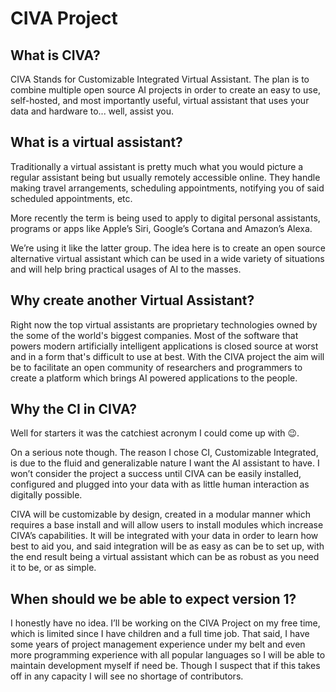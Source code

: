 # CIVA Project


## What is CIVA?

CIVA Stands for Customizable Integrated Virtual Assistant. The plan is to combine multiple open source AI projects in order to create an easy to use, self-hosted, and most importantly useful, virtual assistant that uses your data and hardware to... well, assist you.


## What is a virtual assistant?

Traditionally a virtual assistant is pretty much what you would picture a regular assistant being but usually remotely accessible online. They handle making travel arrangements, scheduling appointments, notifying you of said scheduled appointments, etc.

More recently the term is being used to apply to digital personal assistants, programs or apps like Apple’s Siri, Google’s Cortana and Amazon’s Alexa.

We’re using it like the latter group. The idea here is to create an open source alternative virtual assistant which can be used in a wide variety of situations and will help bring practical usages of AI to the masses.


## Why create another Virtual Assistant?

Right now the top virtual assistants are proprietary technologies owned by the some of the world's biggest companies. Most of the software that powers modern artificially intelligent applications is closed source at worst and in a form that's difficult to use at best. With the CIVA project the aim will be to facilitate an open community of researchers and programmers to create a platform which brings AI powered applications to the people. 


## Why the CI in CIVA?

Well for starters it was the catchiest acronym I could come up with 😉.

On a serious note though. The reason I chose CI, Customizable Integrated, is due to the fluid and generalizable nature I want the AI assistant to have. I won’t consider the project a success until CIVA can be easily installed, configured and plugged into your data with as little human interaction as digitally possible.

CIVA will be customizable by design, created in a modular manner which requires a base install and will allow users to install modules which increase CIVA’s capabilities. It will be integrated with your data in order to learn how best to aid you, and said integration will be as easy as can be to set up, with the end result being a virtual assistant which can be as robust as you need it to be, or as simple.


## When should we be able to expect version 1?

I honestly have no idea. I’ll be working on the CIVA Project on my free time, which is limited since I have children and a full time job. That said, I have some years of project management experience under my belt and even more programming experience with all popular languages so I will be able to maintain development myself if need be. Though I suspect that if this takes off in any capacity I will see no shortage of contributors.

